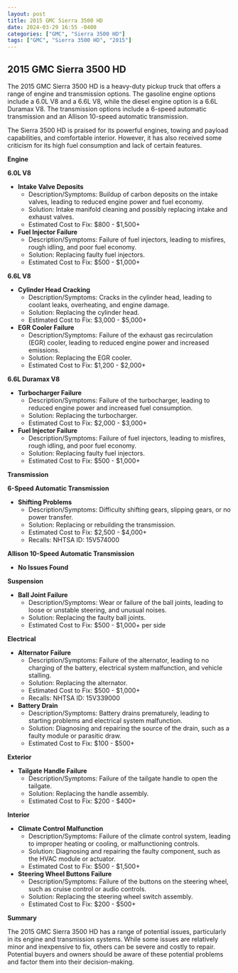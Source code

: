 ```yaml
---
layout: post
title: 2015 GMC Sierra 3500 HD
date: 2024-03-29 16:55 -0400
categories: ["GMC", "Sierra 3500 HD"]
tags: ["GMC", "Sierra 3500 HD", "2015"]
---
```

## 2015 GMC Sierra 3500 HD

The 2015 GMC Sierra 3500 HD is a heavy-duty pickup truck that offers a range of engine and transmission options. The gasoline engine options include a 6.0L V8 and a 6.6L V8, while the diesel engine option is a 6.6L Duramax V8. The transmission options include a 6-speed automatic transmission and an Allison 10-speed automatic transmission.

The Sierra 3500 HD is praised for its powerful engines, towing and payload capabilities, and comfortable interior. However, it has also received some criticism for its high fuel consumption and lack of certain features.

**Engine**

**6.0L V8**

* **Intake Valve Deposits**
    * Description/Symptoms: Buildup of carbon deposits on the intake valves, leading to reduced engine power and fuel economy.
    * Solution: Intake manifold cleaning and possibly replacing intake and exhaust valves.
    * Estimated Cost to Fix: $800 - $1,500+
* **Fuel Injector Failure**
    * Description/Symptoms: Failure of fuel injectors, leading to misfires, rough idling, and poor fuel economy.
    * Solution: Replacing faulty fuel injectors.
    * Estimated Cost to Fix: $500 - $1,000+

**6.6L V8**

* **Cylinder Head Cracking**
    * Description/Symptoms: Cracks in the cylinder head, leading to coolant leaks, overheating, and engine damage.
    * Solution: Replacing the cylinder head.
    * Estimated Cost to Fix: $3,000 - $5,000+
* **EGR Cooler Failure**
    * Description/Symptoms: Failure of the exhaust gas recirculation (EGR) cooler, leading to reduced engine power and increased emissions.
    * Solution: Replacing the EGR cooler.
    * Estimated Cost to Fix: $1,200 - $2,000+

**6.6L Duramax V8**

* **Turbocharger Failure**
    * Description/Symptoms: Failure of the turbocharger, leading to reduced engine power and increased fuel consumption.
    * Solution: Replacing the turbocharger.
    * Estimated Cost to Fix: $2,000 - $3,000+
* **Fuel Injector Failure**
    * Description/Symptoms: Failure of fuel injectors, leading to misfires, rough idling, and poor fuel economy.
    * Solution: Replacing faulty fuel injectors.
    * Estimated Cost to Fix: $500 - $1,000+

**Transmission**

**6-Speed Automatic Transmission**

* **Shifting Problems**
    * Description/Symptoms: Difficulty shifting gears, slipping gears, or no power transfer.
    * Solution: Replacing or rebuilding the transmission.
    * Estimated Cost to Fix: $2,500 - $4,000+
    * Recalls: NHTSA ID: 15V574000

**Allison 10-Speed Automatic Transmission**

* **No Issues Found**

**Suspension**

* **Ball Joint Failure**
    * Description/Symptoms: Wear or failure of the ball joints, leading to loose or unstable steering, and unusual noises.
    * Solution: Replacing the faulty ball joints.
    * Estimated Cost to Fix: $500 - $1,000+ per side

**Electrical**

* **Alternator Failure**
    * Description/Symptoms: Failure of the alternator, leading to no charging of the battery, electrical system malfunction, and vehicle stalling.
    * Solution: Replacing the alternator.
    * Estimated Cost to Fix: $500 - $1,000+
    * Recalls: NHTSA ID: 15V339000
* **Battery Drain**
    * Description/Symptoms: Battery drains prematurely, leading to starting problems and electrical system malfunction.
    * Solution: Diagnosing and repairing the source of the drain, such as a faulty module or parasitic draw.
    * Estimated Cost to Fix: $100 - $500+

**Exterior**

* **Tailgate Handle Failure**
    * Description/Symptoms: Failure of the tailgate handle to open the tailgate.
    * Solution: Replacing the handle assembly.
    * Estimated Cost to Fix: $200 - $400+

**Interior**

* **Climate Control Malfunction**
    * Description/Symptoms: Failure of the climate control system, leading to improper heating or cooling, or malfunctioning controls.
    * Solution: Diagnosing and repairing the faulty component, such as the HVAC module or actuator.
    * Estimated Cost to Fix: $500 - $1,500+
* **Steering Wheel Buttons Failure**
    * Description/Symptoms: Failure of the buttons on the steering wheel, such as cruise control or audio controls.
    * Solution: Replacing the steering wheel switch assembly.
    * Estimated Cost to Fix: $200 - $500+

**Summary**

The 2015 GMC Sierra 3500 HD has a range of potential issues, particularly in its engine and transmission systems. While some issues are relatively minor and inexpensive to fix, others can be severe and costly to repair. Potential buyers and owners should be aware of these potential problems and factor them into their decision-making.
